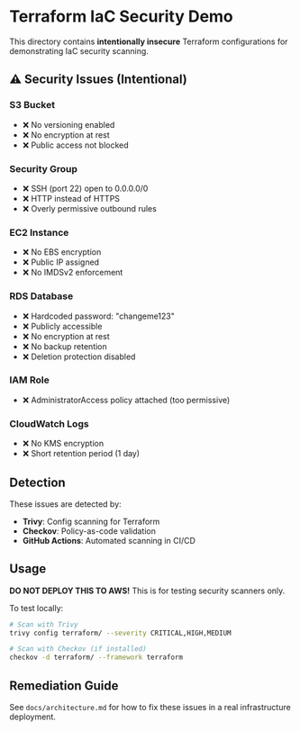 # Terraform IaC Security Demo

This directory contains **intentionally insecure** Terraform configurations for demonstrating IaC security scanning.

## ⚠️ Security Issues (Intentional)

### S3 Bucket
- ❌ No versioning enabled
- ❌ No encryption at rest
- ❌ Public access not blocked

### Security Group
- ❌ SSH (port 22) open to 0.0.0.0/0
- ❌ HTTP instead of HTTPS
- ❌ Overly permissive outbound rules

### EC2 Instance
- ❌ No EBS encryption
- ❌ Public IP assigned
- ❌ No IMDSv2 enforcement

### RDS Database
- ❌ Hardcoded password: "changeme123"
- ❌ Publicly accessible
- ❌ No encryption at rest
- ❌ No backup retention
- ❌ Deletion protection disabled

### IAM Role
- ❌ AdministratorAccess policy attached (too permissive)

### CloudWatch Logs
- ❌ No KMS encryption
- ❌ Short retention period (1 day)

## Detection

These issues are detected by:
- **Trivy**: Config scanning for Terraform
- **Checkov**: Policy-as-code validation
- **GitHub Actions**: Automated scanning in CI/CD

## Usage

**DO NOT DEPLOY THIS TO AWS!** This is for testing security scanners only.

To test locally:
```bash
# Scan with Trivy
trivy config terraform/ --severity CRITICAL,HIGH,MEDIUM

# Scan with Checkov (if installed)
checkov -d terraform/ --framework terraform
```

## Remediation Guide

See `docs/architecture.md` for how to fix these issues in a real infrastructure deployment.
